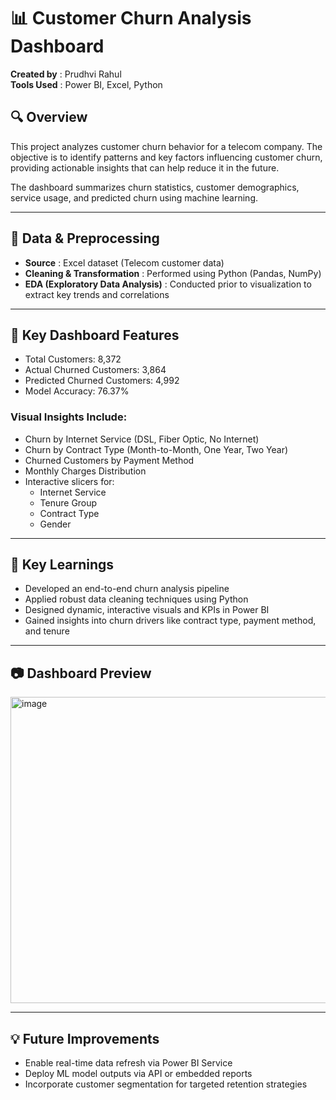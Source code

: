 
# 📊 Customer Churn Analysis Dashboard

**Created by** :  Prudhvi Rahul  
**Tools Used** : Power BI, Excel, Python  

## 🔍 Overview

This project analyzes customer churn behavior for a telecom company. The objective is to identify patterns and key factors influencing customer churn, providing actionable insights that can help reduce it in the future.

The dashboard summarizes churn statistics, customer demographics, service usage, and predicted churn using machine learning.

---

## 📁 Data & Preprocessing

- **Source** :  Excel dataset (Telecom customer data)  
- **Cleaning & Transformation** :  Performed using Python (Pandas, NumPy)  
- **EDA (Exploratory Data Analysis)** :  Conducted prior to visualization to extract key trends and correlations  

---

## 📌 Key Dashboard Features

- Total Customers: 8,372  
- Actual Churned Customers: 3,864  
- Predicted Churned Customers: 4,992  
- Model Accuracy: 76.37%

### Visual Insights Include:

- Churn by Internet Service (DSL, Fiber Optic, No Internet)
- Churn by Contract Type (Month-to-Month, One Year, Two Year)
- Churned Customers by Payment Method
- Monthly Charges Distribution
- Interactive slicers for:
  - Internet Service
  - Tenure Group
  - Contract Type
  - Gender

---

## 🧠 Key Learnings

- Developed an end-to-end churn analysis pipeline  
- Applied robust data cleaning techniques using Python  
- Designed dynamic, interactive visuals and KPIs in Power BI  
- Gained insights into churn drivers like contract type, payment method, and tenure  

---

## 📷 Dashboard Preview

<img width="876" height="490" alt="image" src="https://github.com/user-attachments/assets/c2b903d2-63a4-4d51-a565-14c2f8c32dd6" />


---

## 💡 Future Improvements

- Enable real-time data refresh via Power BI Service  
- Deploy ML model outputs via API or embedded reports  
- Incorporate customer segmentation for targeted retention strategies  
